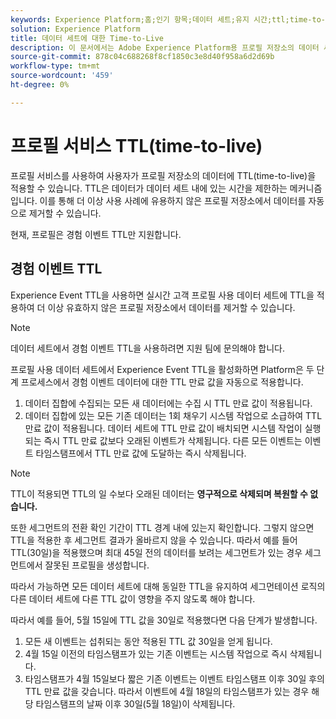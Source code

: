 ```yaml
---
keywords: Experience Platform;홈;인기 항목;데이터 세트;유지 시간;ttl;time-to-live;
solution: Experience Platform
title: 데이터 세트에 대한 Time-to-Live
description: 이 문서에서는 Adobe Experience Platform용 프로필 저장소의 데이터 세트에 대한 TTL(time-to-live)에 대한 일반적인 지침을 제공합니다.
source-git-commit: 878c04c688268f8cf1850c3e8d40f958a6d2d69b
workflow-type: tm+mt
source-wordcount: '459'
ht-degree: 0%

---
```



# 프로필 서비스 TTL(time-to-live)

프로필 서비스를 사용하여 사용자가 프로필 저장소의 데이터에 TTL(time-to-live)을 적용할 수 있습니다. TTL은 데이터가 데이터 세트 내에 있는 시간을 제한하는 메커니즘입니다. 이를 통해 더 이상 사용 사례에 유용하지 않은 프로필 저장소에서 데이터를 자동으로 제거할 수 있습니다.

현재, 프로필은 경험 이벤트 TTL만 지원합니다.

## 경험 이벤트 TTL

Experience Event TTL을 사용하면 실시간 고객 프로필 사용 데이터 세트에 TTL을 적용하여 더 이상 유효하지 않은 프로필 저장소에서 데이터를 제거할 수 있습니다.

>[!NOTE]
>
>데이터 세트에서 경험 이벤트 TTL을 사용하려면 지원 팀에 문의해야 합니다.

프로필 사용 데이터 세트에서 Experience Event TTL을 활성화하면 Platform은 두 단계 프로세스에서 경험 이벤트 데이터에 대한 TTL 만료 값을 자동으로 적용합니다.

1. 데이터 집합에 수집되는 모든 새 데이터에는 수집 시 TTL 만료 값이 적용됩니다.
2. 데이터 집합에 있는 모든 기존 데이터는 1회 채우기 시스템 작업으로 소급하여 TTL 만료 값이 적용됩니다. 데이터 세트에 TTL 만료 값이 배치되면 시스템 작업이 실행되는 즉시 TTL 만료 값보다 오래된 이벤트가 삭제됩니다. 다른 모든 이벤트는 이벤트 타임스탬프에서 TTL 만료 값에 도달하는 즉시 삭제됩니다.

>[!NOTE]
>
>TTL이 적용되면 TTL의 일 수보다 오래된 데이터는 **영구적으로 삭제되며 복원할 수 없습니다.**
> 
>또한 세그먼트의 전환 확인 기간이 TTL 경계 내에 있는지 확인합니다. 그렇지 않으면 TTL을 적용한 후 세그먼트 결과가 올바르지 않을 수 있습니다. 따라서 예를 들어 TTL(30일)을 적용했으며 최대 45일 전의 데이터를 보려는 세그먼트가 있는 경우 세그먼트에서 잘못된 프로필을 생성합니다.
> 
>따라서 가능하면 모든 데이터 세트에 대해 동일한 TTL을 유지하여 세그먼테이션 로직의 다른 데이터 세트에 다른 TTL 값이 영향을 주지 않도록 해야 합니다.

따라서 예를 들어, 5월 15일에 TTL 값을 30일로 적용했다면 다음 단계가 발생합니다.

1. 모든 새 이벤트는 섭취되는 동안 적용된 TTL 값 30일을 얻게 됩니다.
2. 4월 15일 이전의 타임스탬프가 있는 기존 이벤트는 시스템 작업으로 즉시 삭제됩니다.
3. 타임스탬프가 4월 15일보다 짧은 기존 이벤트는 이벤트 타임스탬프 이후 30일 후의 TTL 만료 값을 갖습니다. 따라서 이벤트에 4월 18일의 타임스탬프가 있는 경우 해당 타임스탬프의 날짜 이후 30일(5월 18일)이 삭제됩니다.

